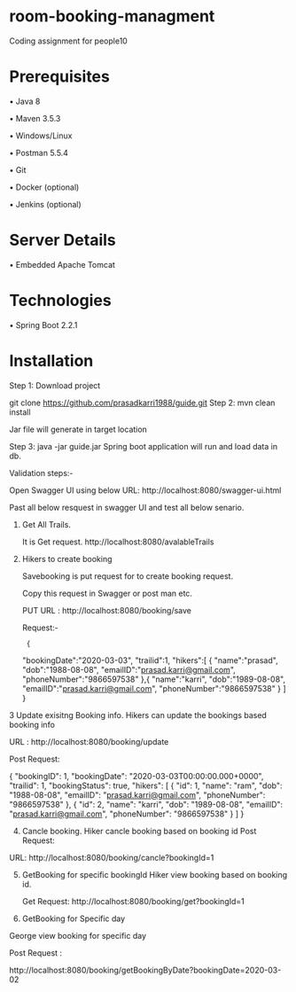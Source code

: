 # room-booking-managment
Coding assignment for people10

# Prerequisites

•	Java 8 

•	Maven 3.5.3

•	Windows/Linux

•	Postman 5.5.4

•	Git

•	Docker (optional)

•	Jenkins (optional)

# Server Details
•	Embedded Apache Tomcat

# Technologies
•	Spring Boot 2.2.1
# Installation

Step 1: Download project

git clone https://github.com/prasadkarri1988/guide.git 
Step 2: mvn clean install 

Jar file will generate in target location

Step 3: java -jar guide.jar 
Spring boot application will run and load data in db.

Validation steps:- 

Open Swagger UI  using below URL:
http://localhost:8080/swagger-ui.html

Past all below resquest in swagger UI  and test all below senario.

1. Get All Trails.

   It is Get request.
   http://localhost:8080/avalableTrails

2. Hikers to create booking 
   
    Savebooking is put request for to create booking request.

    Copy this request in Swagger or post man etc.
   
   PUT URL : http://localhost:8080/booking/save 

    Request:- 

        {
	"bookingDate":"2020-03-03",
	"trailid":1,
	"hikers":[
		{
                        "name":"prasad",
			"dob":"1988-08-08",
			"emailID":"prasad.karri@gmail.com",
			"phoneNumber":"9866597538"
		},{
                       "name":"karri",
			"dob":"1989-08-08",
			"emailID":"prasad.karri@gmail.com",
			"phoneNumber":"9866597538"
		}
	]
}


3  Update exisitng Booking info.
   Hikers can update the bookings based booking info 

   URL : http://localhost:8080/booking/update
   
  Post Request:

   {
    "bookingID": 1,
    "bookingDate": "2020-03-03T00:00:00.000+0000",
    "trailid": 1,
    "bookingStatus": true,
    "hikers": [
        {
            "id": 1,
            "name": "ram",
            "dob": "1988-08-08",
            "emailID": "prasad.karri@gmail.com",
            "phoneNumber": "9866597538"
        },
        {
            "id": 2,
            "name": "karri",
            "dob": "1989-08-08",
            "emailID": "prasad.karri@gmail.com",
            "phoneNumber": "9866597538"
        }
    ]
}


4. Cancle booking.
  Hiker cancle booking based on booking id
  Post Request:
  
  URL: http://localhost:8080/booking/cancle?bookingId=1

5. GetBooking for specific bookingId 
    Hiker view booking based on booking id.

    Get Request:
    http://localhost:8080/booking/get?bookingId=1
   
6. GetBooking for Specific day 

George view booking for specific day

Post Request :

http://localhost:8080/booking/getBookingByDate?bookingDate=2020-03-02







    
    